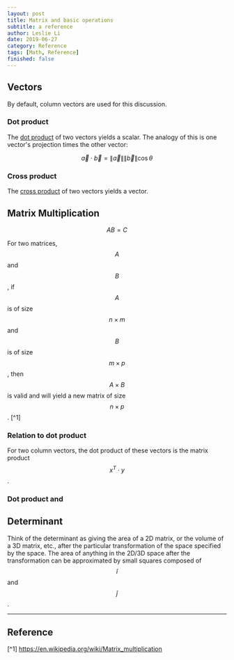 ```yaml
---
layout: post
title: Matrix and basic operations
subtitle: a reference
author: Leslie Li
date: 2019-06-27
category: Reference
tags: [Math, Reference]
finished: false
---
```


## Vectors

By default, column vectors are used for this discussion.

### Dot product

The [dot product](https://en.wikipedia.org/wiki/Dot_product) of two vectors yields a scalar. The analogy of this is one 
vector's projection times the other vector:

$$\vec{a} \cdot \vec{b} = \left \| \vec{a} \right \|\left \| \vec{b} \right \| \cos{\theta }$$

### Cross product

The [cross product](https://en.wikipedia.org/wiki/Cross_product) of two vectors yields a vector. 

## Matrix Multiplication

$$AB = C$$

 For two matrices, $$A$$ and $$B$$, if $$A$$ is of size $$n \times m$$ and $$B$$ is of size
 $$m \times p$$, then $$A \times B$$ is valid and will yield a new matrix of size $$n \times p$$. 
 [^1]
 
### Relation to dot product

For two column vectors, the dot product of these vectors is the matrix product $$ x^{T}\cdot y $$. 

### Dot product and 

## Determinant

Think of the determinant as giving the area of a 2D matrix, or the volume of a 3D matrix, etc., after the particular
transformation of the space specified by the space. The area of anything in the 2D/3D space after the transformation 
can be approximated by small squares composed of $$\hat{i}$$ and $$\hat{j}$$. 


***

## Reference

[^1] https://en.wikipedia.org/wiki/Matrix_multiplication



